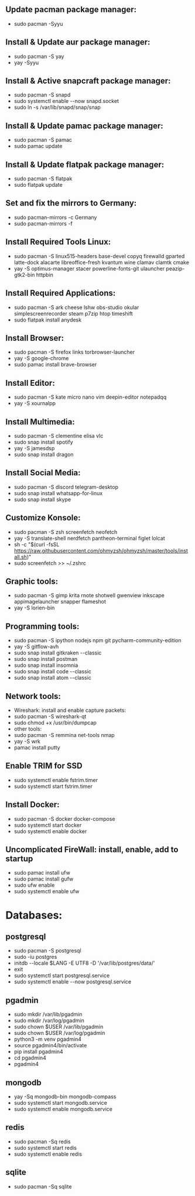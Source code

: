 ## Update pacman package manager:
* sudo pacman -Syyu
## Install & Update aur package manager:
* sudo pacman -S yay
* yay -Syyu

## Install & Active snapcraft package manager:
* sudo pacman -S snapd
* sudo systemctl enable --now snapd.socket
* sudo ln -s /var/lib/snapd/snap/snap

## Install & Update pamac package manager:
* sudo pacman -S pamac
* sudo pamac update

## Install & Update flatpak package manager:
* sudo pacman -S flatpak
* sudo flatpak update

## Set and fix the mirrors to Germany:
* sudo pacman-mirrors -c Germany
* sudo pacman-mirrors -f

## Install Required Tools Linux:
* sudo pacman -S linux515-headers base-devel copyq firewalld gparted latte-dock alacarte libreoffice-fresh kvantum wine clamav clamtk cmake
* yay -S optimus-manager stacer powerline-fonts-git ulauncher peazip-gtk2-bin httpbin

## Install Required Applications:
* sudo pacman -S ark cheese lshw obs-studio okular simplescreenrecorder steam p7zip htop timeshift
* sudo flatpak install anydesk

## Install Browser:
* sudo pacman -S firefox links torbrowser-launcher
* yay -S google-chrome
* sudo pamac install brave-browser

## Install Editor:
* sudo pacman -S kate micro nano vim deepin-editor notepadqq
* yay -S xournalpp

## Install Multimedia:
* sudo pacman -S clementine elisa vlc
* sudo snap install spotify
* yay -S jamesdsp
* sudo snap install dragon

## Install Social Media:
* sudo pacman -S discord telegram-desktop
* sudo snap install whatsapp-for-linux
* sudo snap install skype

## Customize Konsole:
* sudo pacman -S zsh screenfetch neofetch
* yay -S translate-shell nerdfetch pantheon-terminal figlet lolcat
* sh -c "$(curl -fsSL https://raw.githubusercontent.com/ohmyzsh/ohmyzsh/master/tools/install.sh)"
* sudo screenfetch >> ~/.zshrc

## Graphic tools:
* sudo pacman -S gimp krita rnote shotwell gwenview inkscape appimagelauncher snapper flameshot
* yay -S lorien-bin

## Programming tools:
* sudo pacman -S ipython nodejs npm git pycharm-community-edition
* yay -S gitflow-avh
* sudo snap install gitkraken --classic
* sudo snap install postman
* sudo snap install insomnia
* sudo snap install code --classic
* sudo snap install atom --classic

## Network tools:
* Wireshark: install and enable capture packets:
* sudo pacman -S wireshark-qt
* sudo chmod +x /usr/bin/dumpcap
* other tools:
* sudo pacman -S remmina net-tools nmap
* yay -S wrk
* pamac install putty

## Enable TRIM for SSD
* sudo systemctl enable fstrim.timer
* sudo systemctl start fstrim.timer

## Install Docker:
* sudo pacman -S docker docker-compose
* sudo systemctl start docker
* sudo systemctl enable docker

## Uncomplicated FireWall: install, enable, add to startup
* sudo pamac install ufw
* sudo pamac install gufw
* sudo ufw enable
* sudo systemctl enable ufw

# Databases:
## postgresql
* sudo pacman -S postgresql
* sudo -iu postgres
* initdb --locale $LANG -E UTF8 -D '/var/lib/postgres/data/'
* exit
* sudo systemctl start postgresql.service
* sudo systemctl enable --now postgresql.service

## pgadmin
* sudo mkdir /var/lib/pgadmin
* sudo mkdir /var/log/pgadmin
* sudo chown $USER /var/lib/pgadmin
* sudo chown $USER /var/log/pgadmin
* python3 -m venv pgadmin4
* source pgadmin4/bin/activate
* pip install pgadmin4
* cd pgadmin4
* pgadmin4

## mongodb
* yay -Sq mongodb-bin mongodb-compass
* sudo systemctl start mongodb.service
* sudo systemctl enable mongodb.service

## redis
* sudo pacman -Sq redis
* sudo systemctl start redis
* sudo systemctl enable redis

## sqlite
* sudo pacman -Sq sqlite
